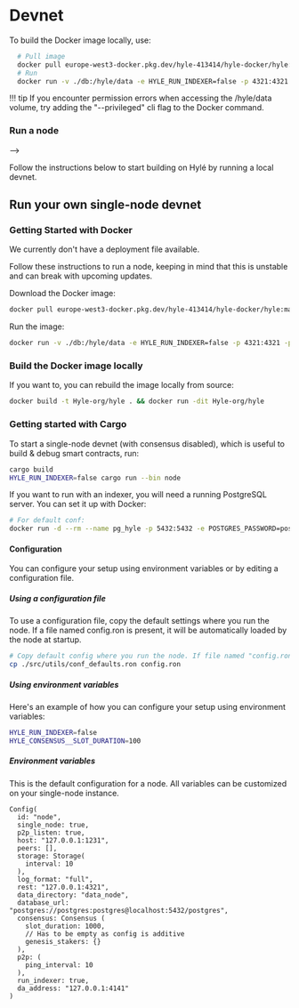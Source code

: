 # Devnet

<!-- Testnet 
Hylé provides a testnet where you can test your smart contract and help us test our network.


Start building on Hylé by running a local devnet.

## Run your local devnet

### Getting started with Docker

<!-- TODO: Lancelot to make image public -->
<!-- TODO: Alex S. to test run -->

To build the Docker image locally, use:

```bash
  # Pull image
  docker pull europe-west3-docker.pkg.dev/hyle-413414/hyle-docker/hyle:main
  # Run
  docker run -v ./db:/hyle/data -e HYLE_RUN_INDEXER=false -p 4321:4321 -p 1234:1234 hyle
```

!!! tip
  If you encounter permission errors when accessing the /hyle/data volume, try adding the "--privileged" cli flag to the Docker command.


### Run a node
-->

Follow the instructions below to start building on Hylé by running a local devnet.

<!-- Testnet 
## Public devnet

### Built-in contracts

Default nodes include the [following contracts](https://github.com/Hyle-org/hyle/tree/main/contracts):

- `hydentity`: Basic identity provider
- `hyllar`: Simple ERC20-like contract
- `amm`: Simple AMM contract

### Useful links

Here are some useful links:

- [Your first smart contract](./your-first-smart-contract.md)
-->

## Run your own single-node devnet

### Getting Started with Docker

We currently don't have a deployment file available.

Follow these instructions to run a node, keeping in mind that this is unstable and can break with upcoming updates.

Download the Docker image:

```bash
docker pull europe-west3-docker.pkg.dev/hyle-413414/hyle-docker/hyle:main
```

Run the image:

```bash
docker run -v ./db:/hyle/data -e HYLE_RUN_INDEXER=false -p 4321:4321 -p 1234:1234 europe-west3-docker.pkg.dev/hyle-413414/hyle-docker/hyle:main
```

### Build the Docker image locally

If you want to, you can rebuild the image locally from source:

```bash
docker build -t Hyle-org/hyle . && docker run -dit Hyle-org/hyle
```

### Getting started with Cargo

To start a single-node devnet (with consensus disabled), which is useful to build & debug smart contracts, run:

```bash
cargo build
HYLE_RUN_INDEXER=false cargo run --bin node
```

If you want to run with an indexer, you will need a running PostgreSQL server. You can set it up with Docker:

```bash
# For default conf:
docker run -d --rm --name pg_hyle -p 5432:5432 -e POSTGRES_PASSWORD=postgres postgres
```

#### Configuration

You can configure your setup using environment variables or by editing a configuration file.

<!--TODO Add table of what can be configured-->

##### Using a configuration file

To use a configuration file, copy the default settings where you run the node. If a file named config.ron is present, it will be automatically loaded by the node at startup.

```bash
# Copy default config where you run the node. If file named "config.ron" is present, it will be loaded by node at startup.
cp ./src/utils/conf_defaults.ron config.ron
```

##### Using environment variables

Here's an example of how you can configure your setup using environment variables:

```bash
HYLE_RUN_INDEXER=false 
HYLE_CONSENSUS__SLOT_DURATION=100
```

##### Environment variables

This is the default configuration for a node. All variables can be customized on your single-node instance.

```ron
Config(
  id: "node",
  single_node: true,
  p2p_listen: true,
  host: "127.0.0.1:1231",
  peers: [],
  storage: Storage(
    interval: 10
  ),
  log_format: "full",
  rest: "127.0.0.1:4321",
  data_directory: "data_node",
  database_url: "postgres://postgres:postgres@localhost:5432/postgres",
  consensus: Consensus (
    slot_duration: 1000,
    // Has to be empty as config is additive
    genesis_stakers: {}
  ),
  p2p: (
    ping_interval: 10
  ),
  run_indexer: true,
  da_address: "127.0.0.1:4141"
)
```
